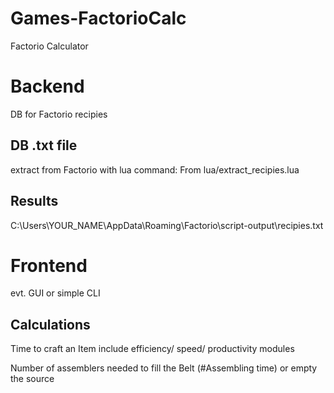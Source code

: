 # Games-FactorioCalc

Factorio Calculator

# Backend
DB for Factorio recipies

## DB .txt file
extract from Factorio with lua command:
From lua/extract_recipies.lua

## Results
C:\Users\YOUR_NAME\AppData\Roaming\Factorio\script-output\recipies.txt


# Frontend
evt. GUI or simple CLI

## Calculations
Time to craft an Item include efficiency/ speed/ productivity modules

Number of assemblers needed to fill the Belt (#Assembling time) or empty the source
